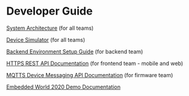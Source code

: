 # Developer Guide


[System Architecture](https://github.com/richmondu/libpyiotcloud/tree/dev) (for all teams)

[Device Simulator](https://github.com/richmondu/libpyiotcloud/tree/dev/_device_simulator) (for all teams)

[Backend Environment Setup Guide](https://github.com/richmondu/libpyiotcloud/blob/dev/_developer_guide/README_backend_development_environment.md) (for backend team)

[HTTPS REST API Documentation](https://github.com/richmondu/libpyiotcloud/blob/dev/_developer_guide/README_rest_api.md) (for frontend team - mobile and web)

[MQTTS Device Messaging API Documentation](https://github.com/richmondu/libpyiotcloud/blob/dev/_developer_guide/README_device_messaging_api.md) (for firmware team)

[Embedded World 2020 Demo Documentation](https://github.com/richmondu/libpyiotcloud/blob/dev/_developer_guide/README_embedded_world_2020.md)

